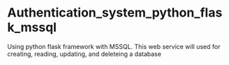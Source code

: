# Authentication_system_python_flask_mssql
 Using python flask framework with MSSQL. This web service will used for creating, reading, updating, and deleteing a database
